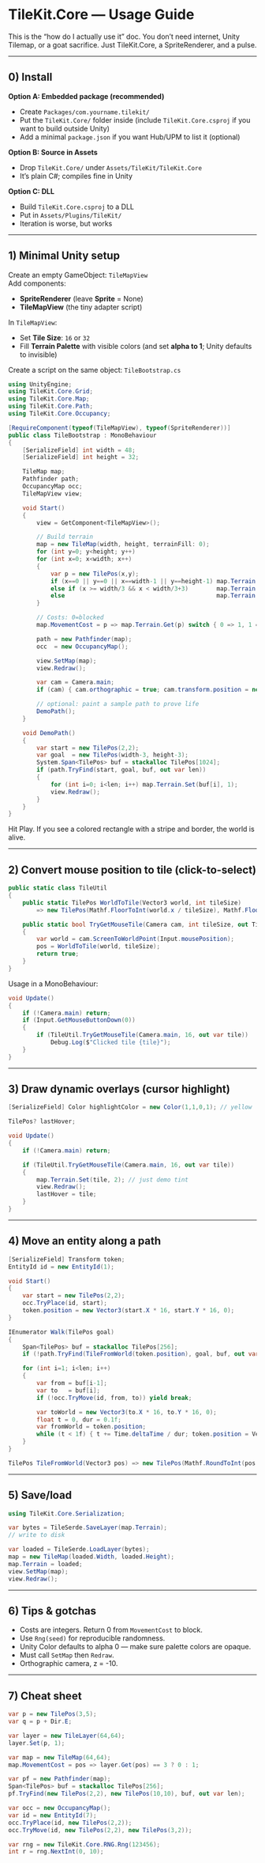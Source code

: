 # TileKit.Core — Usage Guide

This is the “how do I actually use it” doc. You don’t need internet, Unity Tilemap, or a goat sacrifice.
Just TileKit.Core, a SpriteRenderer, and a pulse.

---

## 0) Install

**Option A: Embedded package (recommended)**
- Create `Packages/com.yourname.tilekit/`
- Put the `TileKit.Core/` folder inside (include `TileKit.Core.csproj` if you want to build outside Unity)
- Add a minimal `package.json` if you want Hub/UPM to list it (optional)

**Option B: Source in Assets**
- Drop `TileKit.Core/` under `Assets/TileKit/TileKit.Core`
- It’s plain C#; compiles fine in Unity

**Option C: DLL**
- Build `TileKit.Core.csproj` to a DLL
- Put in `Assets/Plugins/TileKit/`
- Iteration is worse, but works

---

## 1) Minimal Unity setup

Create an empty GameObject: `TileMapView`  
Add components:
- **SpriteRenderer** (leave **Sprite** = None)
- **TileMapView** (the tiny adapter script)

In `TileMapView`:
- Set **Tile Size**: `16` or `32`
- Fill **Terrain Palette** with visible colors (and set **alpha to 1**; Unity defaults to invisible)

Create a script on the same object: `TileBootstrap.cs`

```csharp
using UnityEngine;
using TileKit.Core.Grid;
using TileKit.Core.Map;
using TileKit.Core.Path;
using TileKit.Core.Occupancy;

[RequireComponent(typeof(TileMapView), typeof(SpriteRenderer))]
public class TileBootstrap : MonoBehaviour
{
    [SerializeField] int width = 48;
    [SerializeField] int height = 32;

    TileMap map;
    Pathfinder path;
    OccupancyMap occ;
    TileMapView view;

    void Start()
    {
        view = GetComponent<TileMapView>();

        // Build terrain
        map = new TileMap(width, height, terrainFill: 0);
        for (int y=0; y<height; y++)
        for (int x=0; x<width; x++)
        {
            var p = new TilePos(x,y);
            if (x==0 || y==0 || x==width-1 || y==height-1) map.Terrain.Set(p, 3);    // wall
            else if (x >= width/3 && x < width/3+3)        map.Terrain.Set(p, 1);    // forest stripe
            else                                           map.Terrain.Set(p, 0);    // grass
        }

        // Costs: 0=blocked
        map.MovementCost = p => map.Terrain.Get(p) switch { 0 => 1, 1 => 3, 2 => 6, 3 => 0, _ => 1 };

        path = new Pathfinder(map);
        occ  = new OccupancyMap();

        view.SetMap(map);
        view.Redraw();

        var cam = Camera.main;
        if (cam) { cam.orthographic = true; cam.transform.position = new Vector3(0,0,-10); }

        // optional: paint a sample path to prove life
        DemoPath();
    }

    void DemoPath()
    {
        var start = new TilePos(2,2);
        var goal  = new TilePos(width-3, height-3);
        System.Span<TilePos> buf = stackalloc TilePos[1024];
        if (path.TryFind(start, goal, buf, out var len))
        {
            for (int i=0; i<len; i++) map.Terrain.Set(buf[i], 1);
            view.Redraw();
        }
    }
}
```

Hit Play. If you see a colored rectangle with a stripe and border, the world is alive.

---

## 2) Convert mouse position to tile (click-to-select)

```csharp
public static class TileUtil
{
    public static TilePos WorldToTile(Vector3 world, int tileSize)
        => new TilePos(Mathf.FloorToInt(world.x / tileSize), Mathf.FloorToInt(world.y / tileSize));

    public static bool TryGetMouseTile(Camera cam, int tileSize, out TilePos pos)
    {
        var world = cam.ScreenToWorldPoint(Input.mousePosition);
        pos = WorldToTile(world, tileSize);
        return true;
    }
}
```

Usage in a MonoBehaviour:

```csharp
void Update()
{
    if (!Camera.main) return;
    if (Input.GetMouseButtonDown(0))
    {
        if (TileUtil.TryGetMouseTile(Camera.main, 16, out var tile))
            Debug.Log($"Clicked tile {tile}");
    }
}
```

---

## 3) Draw dynamic overlays (cursor highlight)

```csharp
[SerializeField] Color highlightColor = new Color(1,1,0,1); // yellow

TilePos? lastHover;

void Update()
{
    if (!Camera.main) return;

    if (TileUtil.TryGetMouseTile(Camera.main, 16, out var tile))
    {
        map.Terrain.Set(tile, 2); // just demo tint
        view.Redraw();
        lastHover = tile;
    }
}
```

---

## 4) Move an entity along a path

```csharp
[SerializeField] Transform token;
EntityId id = new EntityId(1);

void Start()
{
    var start = new TilePos(2,2);
    occ.TryPlace(id, start);
    token.position = new Vector3(start.X * 16, start.Y * 16, 0);
}

IEnumerator Walk(TilePos goal)
{
    Span<TilePos> buf = stackalloc TilePos[256];
    if (!path.TryFind(TileFromWorld(token.position), goal, buf, out var len)) yield break;

    for (int i=1; i<len; i++)
    {
        var from = buf[i-1];
        var to   = buf[i];
        if (!occ.TryMove(id, from, to)) yield break;

        var toWorld = new Vector3(to.X * 16, to.Y * 16, 0);
        float t = 0, dur = 0.1f;
        var fromWorld = token.position;
        while (t < 1f) { t += Time.deltaTime / dur; token.position = Vector3.Lerp(fromWorld, toWorld, t); yield return null; }
    }
}

TilePos TileFromWorld(Vector3 pos) => new TilePos(Mathf.RoundToInt(pos.x/16f), Mathf.RoundToInt(pos.y/16f));
```

---

## 5) Save/load

```csharp
using TileKit.Core.Serialization;

var bytes = TileSerde.SaveLayer(map.Terrain);
// write to disk

var loaded = TileSerde.LoadLayer(bytes);
map = new TileMap(loaded.Width, loaded.Height);
map.Terrain = loaded;
view.SetMap(map);
view.Redraw();
```

---

## 6) Tips & gotchas

- Costs are integers. Return 0 from `MovementCost` to block.
- Use `Rng(seed)` for reproducible randomness.
- Unity Color defaults to alpha 0 — make sure palette colors are opaque.
- Must call `SetMap` then `Redraw`.
- Orthographic camera, z = -10.

---

## 7) Cheat sheet

```csharp
var p = new TilePos(3,5);
var q = p + Dir.E;

var layer = new TileLayer(64,64);
layer.Set(p, 1);

var map = new TileMap(64,64);
map.MovementCost = pos => layer.Get(pos) == 3 ? 0 : 1;

var pf = new Pathfinder(map);
Span<TilePos> buf = stackalloc TilePos[256];
pf.TryFind(new TilePos(2,2), new TilePos(10,10), buf, out var len);

var occ = new OccupancyMap();
var id = new EntityId(7);
occ.TryPlace(id, new TilePos(2,2));
occ.TryMove(id, new TilePos(2,2), new TilePos(3,2));

var rng = new TileKit.Core.RNG.Rng(123456);
int r = rng.NextInt(0, 10);
```
